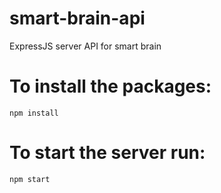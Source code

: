 # smart-brain-api
ExpressJS server API for smart brain

# To install the packages:
```
npm install
```

# To start the server run:
```
npm start
```
